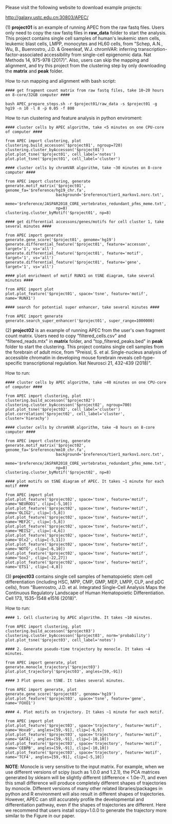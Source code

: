 Please visit the following website to download example projects:

http://galaxy.ustc.edu.cn:30803/APEC/

(1) **project01** is an example of running APEC from the raw fastq files. Users only need to copy the raw fastq files in **raw_data** folder to start the analysis. This project contains single cell samples of human's leukemic stem cells, leukemic blast cells, LMPP, monocytes and HL60 cells, from "Schep, A.N., Wu, B., Buenrostro, J.D. & Greenleaf, W.J. chromVAR: inferring transcription-factor-associated accessibility from single-cell epigenomic data. Nat Methods 14, 975-978 (2017)". Also, users can skip the mapping and alignment, and try this project from the clustering step by only downloading the **matrix** and **peak** folder.

How to run mapping and alignment with bash script:

    #### get fragment count matrix from raw fastq files, take 10~20 hours on 8-core/32GB computer ####

    bash APEC_prepare_steps.sh -r $project01/raw_data -s $project01 -g hg19 -n 10 -l 8 -p 0.05 -f 800

How to run clustering and feature analysis in python enviroment:

    #### cluster cells by APEC algorithm, take <5 minutes on one CPU-core of computer ####

    from APEC import clustering, plot
    clustering.build_accesson('$project01', ngroup=720)
    clustering.cluster_byAccesson('$project01')
    plot.plot_tsne('$project01', cell_label='notes')
    plot.plot_tsne('$project01', cell_label='cluster')

    #### cluster cells by chromVAR algorithm, take ~30 minutes on 8-core computer ####

    from APEC import clustering, generate
    generate.motif_matrix('$project01', genome_fa='$reference/hg19_chr.fa',
                          background='$reference/tier1_markov1.norc.txt',
                          meme='$reference/JASPAR2018_CORE_vertebrates_redundant_pfms_meme.txt',
                          np=8)
    clustering.cluster_byMotif('$project01', np=8)

    #### get differential accessons/genes/motifs for cell cluster 1, take several minutes ####

    from APEC import generate
    generate.gene_score('$project01', genome='hg19')
    generate.differential_feature('$project01', feature='accesson', target='1', vs='all')
    generate.differential_feature('$project01', feature='motif', target='1', vs='all')
    generate.differential_feature('$project01', feature='gene', target='1', vs='all')

    #### plot enrichment of motif RUNX1 on tSNE diagram, take several minutes ####

    from APEC import plot
    plot.plot_feature('$project01', space='tsne', feature='motif', name='RUNX1')

    #### search for potential super enhancer, take several minutes ####

    from APEC import generate
    generate.search_super_enhancer('$project01', super_range=1000000)


(2) **project02** is an example of running APEC from the user's own fragment count matrix. Users need to copy "filtered_cells.csv" and "filtered_reads.mtx" in **matrix** folder, and "top_filtered_peaks.bed" in **peak** folder to start the clustering. This project contains single cell samples from the forebrain of adult mice, from "Preissl, S. et al. Single-nucleus analysis of accessible chromatin in developing mouse forebrain reveals cell-type-specific transcriptional regulation. Nat Neurosci 21, 432-439 (2018)".

How to run:

    #### cluster cells by APEC algorithm, take ~40 minutes on one CPU-core of computer ####

    from APEC import clustering, plot
    clustering.build_accesson('$project02')
    clustering.cluster_byAccesson('$project02', ngroup=700)
    plot.plot_tsne('$project02', cell_label='cluster')
    plot.correlation('$project02', cell_label='cluster', cluster='hierachy')

    #### cluster cells by chromVAR algorithm, take ~8 hours on 8-core computer ####

    from APEC import clustering, generate
    generate.motif_matrix('$project02', genome_fa='$reference/mm10_chr.fa',
                          background='$reference/tier1_markov1.norc.txt',
                          meme='$reference/JASPAR2018_CORE_vertebrates_redundant_pfms_meme.txt',
                          np=8)
    clustering.cluster_byMotif('$project02', np=8)

    #### plot motifs on tSNE diagram of APEC. It takes ~1 minute for each motif ####

    from APEC import plot
    plot.plot_feature('$project02', space='tsne', feature='motif', name='NEUROD1', clip=[-5,10])
    plot.plot_feature('$project02', space='tsne', feature='motif', name='OLIG2', clip=[-5,8])
    plot.plot_feature('$project02', space='tsne', feature='motif', name='MEF2C', clip=[-5,8])
    plot.plot_feature('$project02', space='tsne', feature='motif', name='MEIS2', clip=[-4,6])
    plot.plot_feature('$project02', space='tsne', feature='motif', name='Dlx2', clip=[-5,11])
    plot.plot_feature('$project02', space='tsne', feature='motif', name='NOTO', clip=[-6,10])
    plot.plot_feature('$project02', space='tsne', feature='motif', name='Sox2', clip=[-22,27])
    plot.plot_feature('$project02', space='tsne', feature='motif', name='ETS1', clip=[-4,8])


(3) **project03** contains single cell samples of hematopoietic stem cell differentiation (including HSC, MPP, CMP, GMP, MEP, LMPP, CLP, and pDC cells), from "Buenrostro, J.D. et al. Integrated Single-Cell Analysis Maps the Continuous Regulatory Landscape of Human Hematopoietic Differentiation. Cell 173, 1535-1548 e1516 (2018)".

How to run:

    #### 1. Cell clustering by APEC algorithm. It takes ~10 minutes.

    from APEC import clustering, plot
    clustering.build_accesson('$project03')
    clustering.cluster_byAccesson('$project03', norm='probability')
    plot.plot_tsne('$project03', cell_label='notes')

    #### 2. Generate pseudo-time trajectory by monocle. It takes ~4 minutes.

    from APEC import generate, plot
    generate.monocle_trajectory('$project03')
    plot.plot_trajectory('$project03', angles=[59,-91])

    #### 3 Plot genes on tSNE. It takes several minutes.

    from APEC import generate, plot
    generate.gene_score('$project03', genome='hg19')
    plot.plot_feature('$project03', space='tsne', feature='gene', name='FOXO1')

    #### 4. Plot motifs on trajectory. It takes ~1 minute for each motif.

    from APEC import plot
    plot.plot_feature('$project03', space='trajectory', feature='motif', name='Hoxa9', angles=[59,-91], clip=[-6,9])
    plot.plot_feature('$project03', space='trajectory', feature='motif', name='GATA1', angles=[59,-91], clip=[-10,10])
    plot.plot_feature('$project03', space='trajectory', feature='motif', name='CEBPB', angles=[59,-91], clip=[-10,10])
    plot.plot_feature('$project03', space='trajectory', feature='motif', name='TCF4', angles=[59,-91], clip=[-5,10])

**NOTE**: Monocle is very sensitive to the input matrix. For example, when we use different versions of scipy (such as 1.0.0 and 1.2.1), the PCA matrices generated by sklearn will be slightly different (difference < 1.0e-7), and even this small difference will produce completely different shapes of trajectories by monocle. Different versions of many other related libraries/packages in python and R environment will also result in different shapes of trajectories. However, APEC can still accurately profile the developmental and differentiation pathway, even if the shapes of trajectories are different. Here we recommend that users install scipy=1.0.0 to generate the trajectory more similar to the Figure in our paper.
